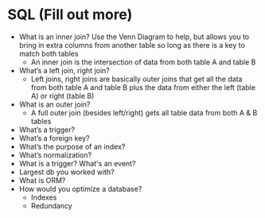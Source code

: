 # SQL (Fill out more)

- What is an inner join? Use the Venn Diagram to help, but allows you to bring in extra columns from another table so long as there is a key to match both tables 
  - An inner join is the intersection of data from both table A and table B
- What’s a left join, right join?
  - Left joins, right joins are basically outer joins that get all the data from both table A and table B plus the data from either the left (table A) or right (table B)
- What is an outer join?
  - A full outer join (besides left/right) gets all table data from both A & B tables
- What’s a trigger?
- What’s a foreign key? 
- What’s the purpose of an index?
- What’s normalization?
- What is a trigger? What's an event?
- Largest db you worked with?
- What is ORM?
- How would you optimize a database?
  - Indexes
  - Redundancy

